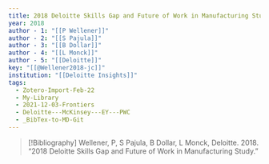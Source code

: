 ```yaml
---
title: 2018 Deloitte Skills Gap and Future of Work in Manufacturing Study
year: 2018
author - 1: "[[P Wellener]]"
author - 2: "[[S Pajula]]"
author - 3: "[[B Dollar]]"
author - 4: "[[L Monck]]"
author - 5: "[[Deloitte]]"
key: "[[@Wellener2018-jc]]"
institution: "[[Deloitte Insights]]"
tags:
  - Zotero-Import-Feb-22
  - My-Library
  - 2021-12-03-Frontiers
  - Deloitte---McKinsey---EY---PWC
  - _BibTex-to-MD-Git
---
```


> [!Bibliography]
> Wellener, P, S Pajula, B Dollar, L Monck, Deloitte. 2018. “2018 Deloitte Skills Gap and Future of Work in Manufacturing Study.”